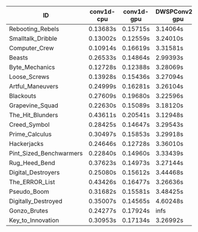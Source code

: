 |ID|conv1d-cpu|conv1d-gpu|DWSPConv2D-gpu|gemm-gpu|avg|
|-|-|-|-|-|-|
|Rebooting_Rebels|0.13683s|0.15715s|3.14064s|1.76909s|1.30093s|
|Smalltalk_Dribble|0.13002s|0.12559s|3.24010s|1.83936s|1.33377s|
|Computer_Crew|0.10914s|0.16619s|3.31581s|1.87715s|1.36707s|
|Beasts|0.26533s|0.14864s|2.99393s|2.09795s|1.37646s|
|Byte_Mechanics|0.12728s|0.12388s|3.28069s|1.98247s|1.37858s|
|Loose_Screws|0.13928s|0.15436s|3.27094s|2.00531s|1.39247s|
|Artful_Maneuvers|0.24999s|0.16281s|3.26104s|1.90867s|1.39563s|
|Blackouts|0.27609s|0.19680s|3.22596s|1.89650s|1.39884s|
|Grapevine_Squad|0.22630s|0.15089s|3.18120s|2.04799s|1.40159s|
|The_Hit_Blunders|0.43611s|0.20541s|3.12948s|1.97037s|1.43534s|
|Creed_Symbol|0.28425s|0.14647s|3.29543s|2.02592s|1.43802s|
|Prime_Calculus|0.30497s|0.15853s|3.29918s|2.01483s|1.44438s|
|Hackerjacks|0.24646s|0.12728s|3.36010s|2.06545s|1.44982s|
|Pint_Sized_Benchwarmers|0.22840s|0.14960s|3.33439s|2.11289s|1.45632s|
|Rug_Heed_Bend|0.37623s|0.14973s|3.27144s|2.06079s|1.46455s|
|Digital_Destroyers|0.25080s|0.15612s|3.44468s|2.11697s|1.49214s|
|The_ERROR_List|0.43426s|0.16477s|3.26636s|2.11635s|1.49543s|
|Pseudo_Boom|0.31682s|0.15581s|3.48425s|2.15125s|1.52703s|
|Digitally_Destroyed|0.35007s|0.14565s|4.60248s|2.72779s|1.95650s|
|Gonzo_Brutes|0.24277s|0.17924s|infs|2.13774s|infs|
|Key_to_Innovation|0.30953s|0.17134s|3.26992s|infs|infs|
